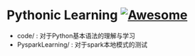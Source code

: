 # Pythonic Learning [![Awesome](https://cdn.rawgit.com/sindresorhus/awesome/d7305f38d29fed78fa85652e3a63e154dd8e8829/media/badge.svg)](https://github.com/sindresorhus/awesome) 
- code/ : 对于Python基本语法的理解与学习
- PysparkLearning/ : 对于spark本地模式的测试
